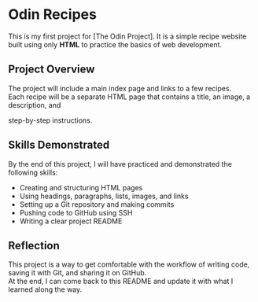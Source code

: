 # Odin Recipes

This is my first project for [The Odin Project].
It is a simple recipe website built using only **HTML** to practice the basics of web development.

## Project Overview
The project will include a main index page and links to a few recipes.  
Each recipe will be a separate HTML page that contains a title, an image, a description, and 

step-by-step instructions.

## Skills Demonstrated
By the end of this project, I will have practiced and demonstrated the following skills:
- Creating and structuring HTML pages
- Using headings, paragraphs, lists, images, and links
- Setting up a Git repository and making commits
- Pushing code to GitHub using SSH
- Writing a clear project README

## Reflection
This project is a way to get comfortable with the workflow of writing code, saving it with Git, and sharing it on GitHub.  
At the end, I can come back to this README and update it with what I learned along the way.
